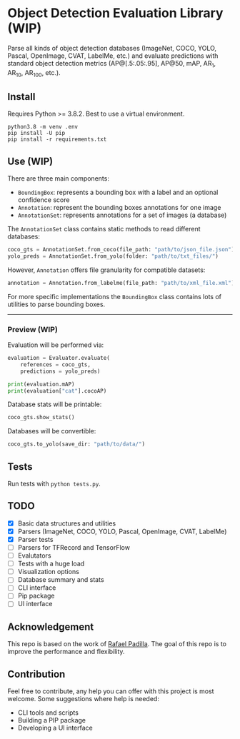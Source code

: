 # Object Detection Evaluation Library (WIP)
Parse all kinds of object detection databases (ImageNet, COCO, YOLO, Pascal, OpenImage, CVAT, LabelMe, etc.) and evaluate predictions with standard object detection metrics (AP@[.5:.05:.95], AP@50, mAP, AR<sub>1</sub>, AR<sub>10</sub>, AR<sub>100</sub>, etc.).

## Install
Requires Python >= 3.8.2. Best to use a virtual environment.

```console
python3.8 -m venv .env
pip install -U pip
pip install -r requirements.txt
```

## Use (WIP)
There are three main components:
- `BoundingBox`: represents a bounding box with a label and an optional confidence score
- `Annotation`: represent the bounding boxes annotations for one image
- `AnnotationSet`: represents annotations for a set of images (a database)

The `AnnotationSet` class contains static methods to read different databases:

```python
coco_gts = AnnotationSet.from_coco(file_path: "path/to/json_file.json")
yolo_preds = AnnotationSet.from_yolo(folder: "path/to/txt_files/")
```

However, `Annotation` offers file granularity for compatible datasets:

```python
annotation = Annotation.from_labelme(file_path: "path/to/xml_file.xml")
```

For more specific implementations the `BoundingBox` class contains lots of utilities to parse bounding boxes.

---
### Preview (WIP)
Evaluation will be performed via:

```python
evaluation = Evaluator.evaluate(
    references = coco_gts,
    predictions = yolo_preds)

print(evaluation.mAP)
print(evaluation["cat"].cocoAP)
```

Database stats will be printable:

```python
coco_gts.show_stats()
```

Databases will be convertible:

```python
coco_gts.to_yolo(save_dir: "path/to/data/")
```

## Tests
Run tests with `python tests.py`.

## TODO
- [x] Basic data structures and utilities
- [x] Parsers (ImageNet, COCO, YOLO, Pascal, OpenImage, CVAT, LabelMe)
- [x] Parser tests
- [ ] Parsers for TFRecord and TensorFlow
- [ ] Evalutators
- [ ] Tests with a huge load
- [ ] Visualization options
- [ ] Database summary and stats
- [ ] CLI interface
- [ ] Pip package
- [ ] UI interface

## Acknowledgement
This repo is based on the work of [Rafael Padilla](https://github.com/rafaelpadilla/review_object_detection_metrics). The goal of this repo is to improve the performance and flexibility.

## Contribution
Feel free to contribute, any help you can offer with this project is most welcome. Some suggestions where help is needed:
* CLI tools and scripts
* Building a PIP package
* Developing a UI interface